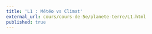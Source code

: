 ```yaml
---
title: 'L1 : Météo vs Climat'
external_url: cours/cours-de-5e/planete-terre/L1.html
published: true
---
```


